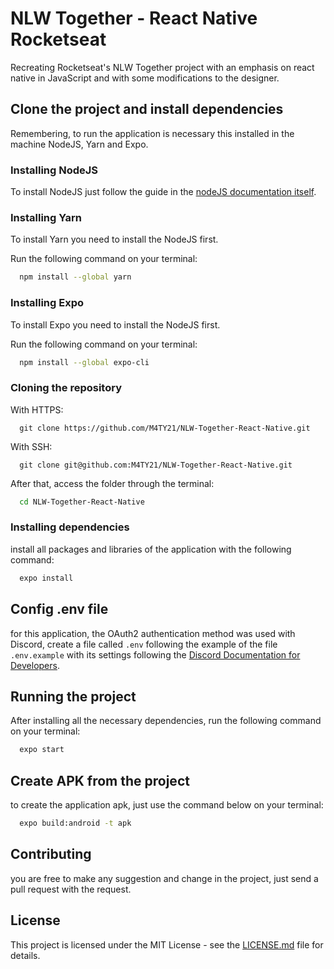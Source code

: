 # NLW Together - React Native Rocketseat

Recreating Rocketseat's NLW Together project with an emphasis on react native in JavaScript and with some modifications to the designer.

## Clone the project and install dependencies

Remembering, to run the application is necessary this installed in the machine NodeJS, Yarn and Expo.

### Installing NodeJS

To install NodeJS just follow the guide in the [nodeJS documentation itself](https://nodejs.org/pt-br/download/).

### Installing Yarn

To install Yarn you need to install the NodeJS first.

Run the following command on your terminal:

```bash
  npm install --global yarn
```

### Installing Expo

To install Expo you need to install the NodeJS first.

Run the following command on your terminal:

```bash
  npm install --global expo-cli
```

### Cloning the repository

With HTTPS:

```git
  git clone https://github.com/M4TY21/NLW-Together-React-Native.git
```

With SSH:

```git
  git clone git@github.com:M4TY21/NLW-Together-React-Native.git
```

After that, access the folder through the terminal:

```bash
  cd NLW-Together-React-Native
```

### Installing dependencies

install all packages and libraries of the application with the following command:

```bash
  expo install
```

## Config .env file

for this application, the OAuth2 authentication method was used with Discord, create a file called `.env` following the example of the file `.env.example` with its settings following the [Discord Documentation for Developers](https://discord.com/developers/docs).

## Running the project

After installing all the necessary dependencies, run the following command on your terminal:

```bash
  expo start
```

## Create APK from the project

to create the application apk, just use the command below on your terminal:

```bash
  expo build:android -t apk
```

## Contributing

you are free to make any suggestion and change in the project, just send a pull request with the request.

## License

This project is licensed under the MIT License - see the [LICENSE.md](https://github.com/M4TY21/NLW-Together-React-Native/blob/main/LICENSE.md) file for details.
